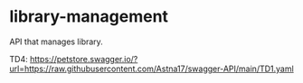 # library-management
API that manages library.

TD4: https://petstore.swagger.io/?url=https://raw.githubusercontent.com/Astna17/swagger-API/main/TD1.yaml
